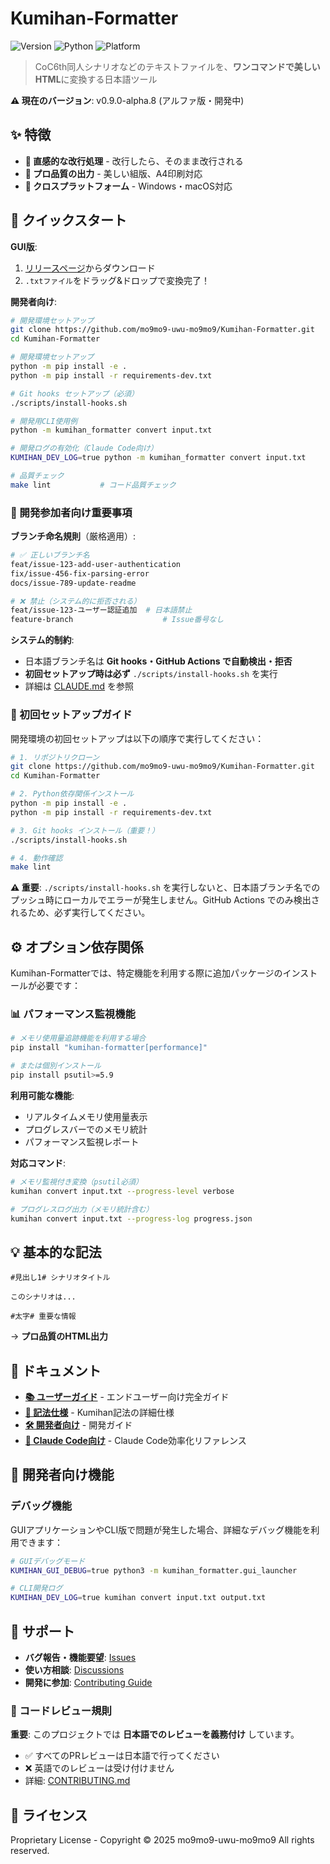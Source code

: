 # Kumihan-Formatter

![Version](https://img.shields.io/badge/version-0.9.0--alpha.8-orange.svg)
![Python](https://img.shields.io/badge/python-3.12+-green.svg)
![Platform](https://img.shields.io/badge/platform-Windows%20%7C%20macOS-lightgrey.svg)

> CoC6th同人シナリオなどのテキストファイルを、**ワンコマンドで美しいHTML**に変換する日本語ツール

**⚠️ 現在のバージョン**: v0.9.0-alpha.8 (アルファ版・開発中)

## ✨ 特徴

- **🎯 直感的な改行処理** - 改行したら、そのまま改行される
- **🎨 プロ品質の出力** - 美しい組版、A4印刷対応
- **📱 クロスプラットフォーム** - Windows・macOS対応

## 🚀 クイックスタート

**GUI版**:
1. [リリースページ](https://github.com/mo9mo9-uwu-mo9mo9/Kumihan-Formatter/releases)からダウンロード
2. `.txtファイル`をドラッグ&ドロップで変換完了！

**開発者向け**:
```bash
# 開発環境セットアップ
git clone https://github.com/mo9mo9-uwu-mo9mo9/Kumihan-Formatter.git
cd Kumihan-Formatter

# 開発環境セットアップ
python -m pip install -e .
python -m pip install -r requirements-dev.txt

# Git hooks セットアップ（必須）
./scripts/install-hooks.sh

# 開発用CLI使用例
python -m kumihan_formatter convert input.txt

# 開発ログの有効化（Claude Code向け）
KUMIHAN_DEV_LOG=true python -m kumihan_formatter convert input.txt

# 品質チェック
make lint           # コード品質チェック
```

### 🌟 開発参加者向け重要事項

**ブランチ命名規則**（厳格適用）:
```bash
# ✅ 正しいブランチ名
feat/issue-123-add-user-authentication
fix/issue-456-fix-parsing-error
docs/issue-789-update-readme

# ❌ 禁止（システム的に拒否される）
feat/issue-123-ユーザー認証追加  # 日本語禁止
feature-branch                    # Issue番号なし
```

**システム的制約**:
- 日本語ブランチ名は **Git hooks・GitHub Actions で自動検出・拒否**
- **初回セットアップ時は必ず** `./scripts/install-hooks.sh` を実行
- 詳細は [CLAUDE.md](./CLAUDE.md) を参照

### 🚀 初回セットアップガイド

開発環境の初回セットアップは以下の順序で実行してください：

```bash
# 1. リポジトリクローン
git clone https://github.com/mo9mo9-uwu-mo9mo9/Kumihan-Formatter.git
cd Kumihan-Formatter

# 2. Python依存関係インストール
python -m pip install -e .
python -m pip install -r requirements-dev.txt

# 3. Git hooks インストール（重要！）
./scripts/install-hooks.sh

# 4. 動作確認
make lint
```

**⚠️ 重要**: `./scripts/install-hooks.sh` を実行しないと、日本語ブランチ名でのプッシュ時にローカルでエラーが発生しません。GitHub Actions でのみ検出されるため、必ず実行してください。

## ⚙️ オプション依存関係

Kumihan-Formatterでは、特定機能を利用する際に追加パッケージのインストールが必要です：

### 📊 パフォーマンス監視機能
```bash
# メモリ使用量追跡機能を利用する場合
pip install "kumihan-formatter[performance]"

# または個別インストール
pip install psutil>=5.9
```

**利用可能な機能**:
- リアルタイムメモリ使用量表示
- プログレスバーでのメモリ統計
- パフォーマンス監視レポート

**対応コマンド**:
```bash
# メモリ監視付き変換（psutil必須）
kumihan convert input.txt --progress-level verbose

# プログレスログ出力（メモリ統計含む）
kumihan convert input.txt --progress-log progress.json
```

## 💡 基本的な記法

```
#見出し1# シナリオタイトル

このシナリオは...

#太字# 重要な情報
```

→ **プロ品質のHTML出力**

## 📖 ドキュメント

- **[📚 ユーザーガイド](docs/USER_GUIDE.md)** - エンドユーザー向け完全ガイド
- **[📝 記法仕様](SPEC.md)** - Kumihan記法の詳細仕様
- **[🛠️ 開発者向け](docs/DEVELOPMENT_GUIDE.md)** - 開発ガイド
- **[🔧 Claude Code向け](docs/REFERENCE.md)** - Claude Code効率化リファレンス

## 🔧 開発者向け機能

### デバッグ機能
GUIアプリケーションやCLI版で問題が発生した場合、詳細なデバッグ機能を利用できます：

```bash
# GUIデバッグモード
KUMIHAN_GUI_DEBUG=true python3 -m kumihan_formatter.gui_launcher

# CLI開発ログ
KUMIHAN_DEV_LOG=true kumihan convert input.txt output.txt
```


## 🤝 サポート

- **バグ報告・機能要望**: [Issues](https://github.com/mo9mo9-uwu-mo9mo9/Kumihan-Formatter/issues)
- **使い方相談**: [Discussions](https://github.com/mo9mo9-uwu-mo9mo9/Kumihan-Formatter/discussions)
- **開発に参加**: [Contributing Guide](CONTRIBUTING.md)

### 🚨 コードレビュー規則
**重要**: このプロジェクトでは **日本語でのレビューを義務付け** しています。
- ✅ すべてのPRレビューは日本語で行ってください
- ❌ 英語でのレビューは受け付けません
- 詳細: [CONTRIBUTING.md](CONTRIBUTING.md#-日本語レビュー必須規則)

## 📄 ライセンス

Proprietary License - Copyright © 2025 mo9mo9-uwu-mo9mo9
All rights reserved.
